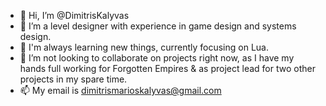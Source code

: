 - 👋 Hi, I’m @DimitrisKalyvas
- 👀 I’m a level designer with experience in game design and systems design.
- 🌱 I'm always learning new things, currently focusing on Lua.
- 💞️ I’m not looking to collaborate on projects right now, as I have my hands full working for Forgotten Empires & as project lead for two other projects in my spare time.
- 📫 My email is dimitrismarioskalyvas@gmail.com

<!---
DimitrisKalyvas/DimitrisKalyvas is a ✨ special ✨ repository because its `README.md` (this file) appears on your GitHub profile.
You can click the Preview link to take a look at your changes.
--->
